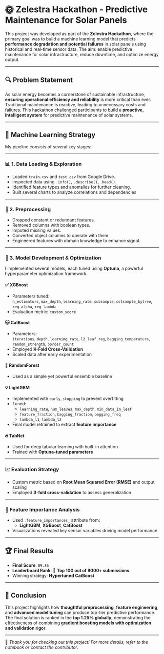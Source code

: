 # 🌞 Zelestra Hackathon - Predictive Maintenance for Solar Panels

This project was developed as part of the **Zelestra Hackathon**, where the primary goal was to build a machine learning model that predicts **performance degradation and potential failures** in solar panels using historical and real-time sensor data. The aim: enable predictive maintenance for solar infrastructure, reduce downtime, and optimize energy output.

---

## 🔍 Problem Statement

As solar energy becomes a cornerstone of sustainable infrastructure, **ensuring operational efficiency and reliability** is more critical than ever. Traditional maintenance is reactive, leading to unnecessary costs and failures. This hackathon challenged participants to build a **proactive, intelligent system** for predictive maintenance of solar systems.

---

## 🧠 Machine Learning Strategy

My pipeline consists of several key stages:

---

### 📊 1. Data Loading & Exploration

- Loaded `train.csv` and `test.csv` from Google Drive.
- Inspected data using `.info()`, `.describe()`, `.head()`.
- Identified feature types and anomalies for further cleaning.
- Built several charts to analyze correlations and dependencies

---

### 🧼 2. Preprocessing

- Dropped constant or redundant features.
- Removed columns with boolean types.
- Imputed missing values.
- Converted object columns to operate with them
- Engineered features with domain knowledge to enhance signal.

---

### 🔧 3. Model Development & Optimization

I implemented several models, each tuned using **Optuna**, a powerful hyperparameter optimization framework.

#### ✅ XGBoost
- Parameters tuned:  
  `n_estimators`, `max_depth`, `learning_rate`, `subsample`, `colsample_bytree`, `reg_alpha`, `reg_lambda`
- Evaluation metric: `custom_score`

#### 🐱 CatBoost
- Parameters:  
  `iterations`, `depth`, `learning_rate`, `l2_leaf_reg`, `bagging_temperature`, `random_strength`, `border_count`
- Employed **K-Fold Cross-Validation**
- Scaled data after early experimentation

#### 🌲 RandomForest
- Used as a simple yet powerful ensemble baseline

#### 💡 LightGBM
- Implemented with `early_stopping` to prevent overfitting
- Tuned:
  - `learning_rate`, `num_leaves`, `max_depth`, `min_data_in_leaf`
  - `feature_fraction`, `bagging_fraction`, `bagging_freq`
  - `lambda_l1`, `lambda_l2`
- Final model retrained to extract **feature importance**

#### 🔥 TabNet
- Used for deep tabular learning with built-in attention
- Trained with **Optuna-tuned parameters**

---

### 📈 Evaluation Strategy

- Custom metric based on **Root Mean Squared Error (RMSE)** and output scaling
- Employed **3-fold cross-validation** to assess generalization

---

### 🧠 Feature Importance Analysis

- Used `.feature_importances_` attribute from:
  - **LightGBM**, **XGBoost**, **CatBoost**
- Visualizations revealed key sensor variables driving model performance

---

## 🏆 Final Results

- **Final Score**: `89.86`
- **Leaderboard Rank**: 🥇 **Top 100 out of 8000+ submissions**
- Winning strategy: **Hypertuned CatBoost**

---

## 🚀 Conclusion

This project highlights how **thoughtful preprocessing**, **feature engineering**, and **advanced model tuning** can produce top-tier predictive performance. The final solution is ranked in the **top 1.25% globally**, demonstrating the effectiveness of combining **gradient boosting models with optimization and validation rigor**.

---

🔗 *Thank you for checking out this project! For more details, refer to the notebook or contact the contributor.*



